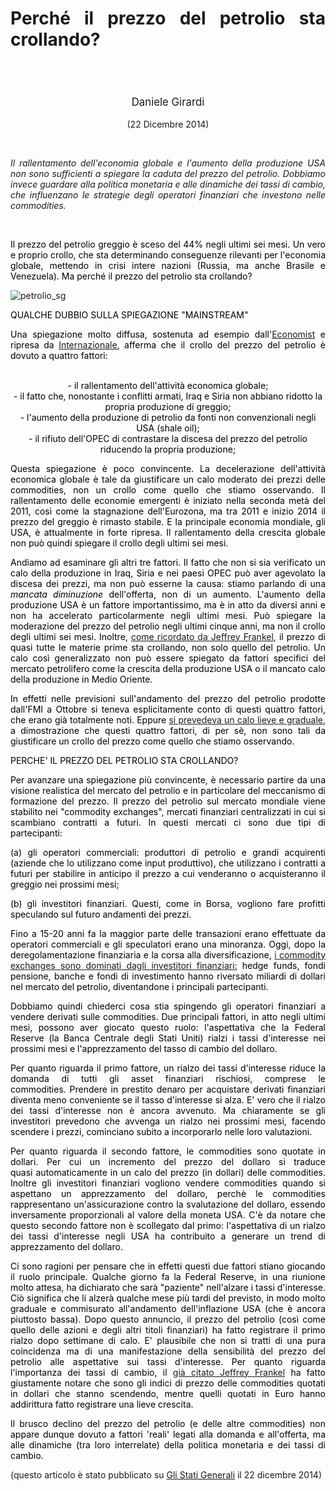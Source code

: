 <header class="entry-header">
<tr style="height: 21px;">
<td style="width: 7.93057%; height: 40px;"></td>
<td style="width: 83.6431%; height: 40px;"><header class="entry-header">
<h1 class="entry-title" style="text-align: justify;"></h1>
<h1 class="entry-title" style="text-align: justify;">Perché il prezzo del petrolio sta crollando?</h1>
</header>
<div class="entry-content">
<div class="page" title="Page 1">
<div class="layoutArea">
<div class="column">
<div class="page" title="Page 1">
<div class="layoutArea">
<div class="column">
<div class="page" title="Page 2">
<div class="layoutArea">
<div class="column">
<div class="page" title="Page 2">
<div class="layoutArea">
<div class="column">
<div class="page" title="Page 2">
<div class="layoutArea">
<div class="column">
<div class="page" title="Page 2">
<div class="layoutArea">
<div class="column">
<div class="page" title="Page 3">
<div class="page" title="Page 3">
<div class="layoutArea">
<div class="column">
<div class="page" title="Page 3">
<div class="layoutArea">
<div class="column">
<span style="font-size: larger;">
<p>Daniele Girardi</p>
  </span>
<p>(22 Dicembre 2014)</p>

<p> </p>

<p style="text-align: justify;"><em>Il&nbsp;rallentamento dell'economia globale e l'aumento della produzione USA non sono sufficienti a spiegare la caduta del prezzo del petrolio. Dobbiamo invece guardare alla politica monetaria e alle dinamiche dei tassi di cambio, che influenzano le strategie degli operatori finanziari che investono nelle commodities.
</em>

&nbsp;

<p style="text-align: justify;"><span style="color: #000000;">Il prezzo del petrolio greggio è sceso del 44% negli ultimi sei mesi. Un vero e proprio crollo, che sta determinando&nbsp;conseguenze rilevanti per l'economia globale, mettendo in crisi intere nazioni (Russia, ma anche Brasile e Venezuela). Ma perché il prezzo del petrolio sta crollando?</span></p>
<p style="text-align: justify;"><img src="https://danielegirardi.github.io/posts/crollo_petrolio_fig1.png" alt="petrolio_sg"></p>
<p style="text-align: justify;"><span style="color: #000000;">QUALCHE DUBBIO SULLA SPIEGAZIONE&nbsp;"MAINSTREAM"</span></p>
<p style="text-align: justify;"><span style="color: #000000;">Una spiegazione&nbsp;molto diffusa, sostenuta ad esempio dall'<a href="http://www.economist.com/blogs/economist-explains/2014/12/economist-explains-4?zid=298&amp;ah=0bc99f9da8f185b2964b6cef412227be" target="_blank">Economist</a> e ripresa da</span> <a href="http://www.internazionale.it/notizie/2014/12/16/petrolio-e-rublo-in-picchiata" target="_blank">Internazionale</a><span style="color: #000000;">, afferma&nbsp;che il crollo del prezzo del petrolio è dovuto a quattro fattori:</span></p>
<br>
<span style="color: #000000;">- il rallentamento dell'attività economica globale;</span>
<br>
<span style="color: #000000;">- il fatto che, nonostante i conflitti armati, Iraq e Siria non abbiano ridotto la propria produzione di greggio;</span>
<br>
<span style="color: #000000;">- l'aumento della produzione di petrolio da fonti non convenzionali negli USA (shale oil);</span>
<br>
<span style="color: #000000;">- il rifiuto dell'OPEC di&nbsp;contrastare la discesa del prezzo del petrolio riducendo la propria produzione;</span>
<br>
<p style="text-align: justify;"><span style="color: #000000;">Questa spiegazione è poco convincente. La decelerazione&nbsp;dell'attività economica globale&nbsp;è tale da giustificare un calo moderato dei prezzi delle commodities, non un crollo come quello che stiamo osservando. Il rallentamento delle economie emergenti è iniziato nella seconda metà del 2011, così come la stagnazione dell'Eurozona, ma tra 2011 e inizio 2014 il prezzo del greggio è rimasto stabile. E la principale&nbsp;economia mondiale, gli USA, è attualmente in forte&nbsp;ripresa. Il rallentamento della crescita globale non può quindi spiegare il crollo degli ultimi sei mesi.</span></p>
<p style="text-align: justify;"><span style="color: #000000;">Andiamo ad esaminare gli altri tre fattori.&nbsp;Il fatto che non si sia verificato un calo della produzione in Iraq, Siria e nei paesi OPEC può aver agevolato la discesa dei prezzi, ma non può esserne la causa: stiamo parlando di una <em>mancata diminuzione</em> dell'offerta, non di un aumento. L'aumento della produzione USA è un fattore importantissimo, ma è in atto da diversi anni e non ha accelerato particolarmente negli ultimi mesi. Può spiegare la moderazione del prezzo del petrolio&nbsp;negli ultimi cinque anni, ma non il crollo degli ultimi sei mesi.&nbsp;</span><span style="color: #000000;">Inoltre,</span> <a href="http://www.project-syndicate.org/commentary/commodities-oil-falling-prices-by-jeffrey-frankel-2014-12" target="_blank">come ricordato da Jeffrey Frankel</a>, <span style="color: #000000;">il prezzo&nbsp;di quasi tutte le materie prime sta crollando, non solo quello del petrolio. Un calo così generalizzato non può essere spiegato da fattori specifici del mercato petrolifero come la crescita della produzione USA o il mancato calo della produzione in Medio Oriente.</span></p>
<p style="text-align: justify;"><span style="color: #000000;">In effetti nelle previsioni sull'andamento del prezzo del petrolio prodotte dall'FMI a Ottobre si teneva esplicitamente conto di questi quattro fattori, che erano già totalmente noti. Eppure <a title="L’economia mondiale in 5 grafici" href="http://www.reconomics.it/leconomia-mondiale-in-5-grafici/" target="_blank">si prevedeva un calo lieve e graduale</a>, a dimostrazione che questi quattro fattori, di per sè, non sono tali da giustificare un crollo del prezzo come quello che stiamo osservando.</span></p>
<p style="text-align: justify;"><span style="color: #000000;">PERCHE' IL PREZZO DEL PETROLIO STA CROLLANDO?</span></p>
<p style="text-align: justify;"><span style="color: #000000;">Per avanzare una spiegazione più convincente, è necessario partire da una visione realistica&nbsp;del mercato del petrolio e in particolare del meccanismo di formazione del prezzo. Il prezzo del petrolio sul mercato mondiale viene stabilito nei "commodity exchanges", mercati finanziari centralizzati in cui si scambiano contratti a futuri. In questi mercati ci sono due tipi di partecipanti: </span></p>
<p style="text-align: justify;"><span style="color: #000000;">(a) gli operatori commerciali: produttori di petrolio e grandi acquirenti (aziende che lo utilizzano come input produttivo), che utilizzano i contratti a futuri per stabilire in anticipo il prezzo a cui venderanno o acquisteranno il greggio nei prossimi mesi;</span></p>
<p style="text-align: justify;"><span style="color: #000000;"> (b) gli investitori finanziari. Questi, come in Borsa, vogliono fare profitti speculando sul futuro andamenti dei prezzi.</span></p>
<p style="text-align: justify;"><span style="color: #000000;">Fino a 15-20 anni fa la maggior parte delle transazioni erano effettuate da operatori commerciali e gli speculatori erano una minoranza. Oggi, dopo la deregolamentazione finanziaria e la corsa alla diversificazione,&nbsp;<a title="“Barili di carta”: crisi finanziaria e prezzi delle materie prime" href="http://www.reconomics.it/barili-di-carta-crisi-finanziaria-e-prezzi-delle-materie-prime/" target="_blank">i commodity exchanges sono dominati dagli investitori finanziari:</a> hedge funds, fondi pensione, banche e fondi di investimento hanno riversato miliardi di dollari nel mercato del petrolio, diventandone i principali partecipanti.</span></p>
<p style="text-align: justify;"><span style="color: #000000;">Dobbiamo quindi chiederci cosa stia spingendo gli operatori finanziari a vendere derivati sulle commodities. Due principali fattori, in atto negli ultimi mesi, possono aver giocato&nbsp;questo ruolo: l'aspettativa che la Federal Reserve (la Banca Centrale degli Stati Uniti) rialzi i tassi d'interesse nei prossimi mesi e l'apprezzamento del tasso di cambio&nbsp;del dollaro.</span></p>
<p style="text-align: justify;"><span style="color: #000000;">Per quanto riguarda il primo fattore, un rialzo dei tassi d'interesse&nbsp;riduce la domanda di tutti gli asset finanziari rischiosi, comprese le commodities.&nbsp;Prendere in prestito denaro per acquistare derivati finanziari diventa meno conveniente se il tasso d'interesse si alza. E' vero che il rialzo dei tassi d'interesse non è ancora avvenuto. Ma chiaramente&nbsp;se gli investitori prevedono che avvenga un rialzo nei prossimi mesi, facendo scendere i prezzi,&nbsp;cominciano subito a incorporarlo nelle loro valutazioni.</span></p>
<p style="text-align: justify;"><span style="color: #000000;">Per quanto riguarda il secondo fattore, le commodities sono quotate in dollari. Per cui un incremento del prezzo del dollaro si traduce quasi&nbsp;automaticamente in un calo del prezzo (in dollari) delle commodities. Inoltre gli investitori finanziari vogliono vendere commodities quando si aspettano un apprezzamento del dollaro, perchè le commodities rappresentano un'assicurazione contro la svalutazione del dollaro, essendo inversamente proporzionali al valore della moneta USA.&nbsp;C'è da notare che questo secondo fattore non è scollegato dal primo:&nbsp;l'aspettativa di un rialzo dei tassi d'interesse negli USA ha contribuito&nbsp;a generare un trend di apprezzamento del dollaro.</span></p>
<p style="text-align: justify;"><span style="color: #000000;">Ci sono ragioni per&nbsp;pensare che in effetti questi due fattori stiano giocando il ruolo principale. Qualche giorno fa la Federal Reserve, in una&nbsp;riunione molto attesa, ha dichiarato che sarà "paziente" nell'alzare i tassi d'interesse. Ciò significa che li alzerà qualche mese più tardi&nbsp;del previsto, in modo molto graduale e commisurato all'andamento dell'inflazione USA (che è ancora piuttosto bassa). Dopo questo annuncio, il prezzo del petrolio (così come quello delle azioni e degli altri titoli finanziari) ha fatto registrare il primo rialzo dopo settimane di calo. E' plausibile che non si tratti di una pura coincidenza ma di una manifestazione della sensibilità del prezzo del petrolio alle aspettative sui tassi d'interesse.&nbsp;</span><span style="color: #000000;">Per quanto riguarda l'importanza dei tassi di cambio, il</span> <a href="http://www.project-syndicate.org/commentary/commodities-oil-falling-prices-by-jeffrey-frankel-2014-12" target="_blank">già citato Jeffrey Frankel</a>&nbsp;<span style="color: #000000;">ha fatto giustamente notare che sono&nbsp;gli indici di prezzo delle commodities quotati in dollari&nbsp;che stanno scendendo, mentre quelli quotati in Euro hanno addirittura fatto registrare una lieve crescita.</span></p>
<p style="text-align: justify;"><span style="color: #000000;">Il brusco declino del prezzo del petrolio (e delle altre commodities) non appare dunque dovuto a fattori 'reali' legati alla domanda e all'offerta, ma alle dinamiche (tra loro interrelate) della politica monetaria e dei tassi di cambio.</span></p>
<p style="text-align: justify;">(questo articolo è stato pubblicato su <a href="http://www.glistatigenerali.com/capitali_macroeconomia_materie-prime/perche-e-crollato-il-prezzo-del-petrolio/" target="_blank">Gli Stati Generali</a> il 22 dicembre 2014)</p>
